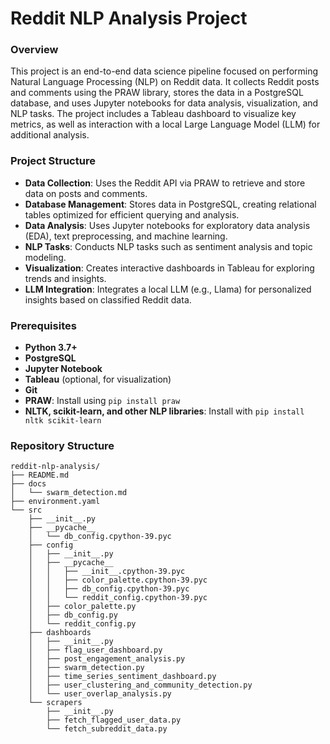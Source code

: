 # Reddit NLP Analysis Project

### Overview
This project is an end-to-end data science pipeline focused on performing Natural Language Processing (NLP) on Reddit data. It collects Reddit posts and comments using the PRAW library, stores the data in a PostgreSQL database, and uses Jupyter notebooks for data analysis, visualization, and NLP tasks. The project includes a Tableau dashboard to visualize key metrics, as well as interaction with a local Large Language Model (LLM) for additional analysis.

### Project Structure
- **Data Collection**: Uses the Reddit API via PRAW to retrieve and store data on posts and comments.
- **Database Management**: Stores data in PostgreSQL, creating relational tables optimized for efficient querying and analysis.
- **Data Analysis**: Uses Jupyter notebooks for exploratory data analysis (EDA), text preprocessing, and machine learning.
- **NLP Tasks**: Conducts NLP tasks such as sentiment analysis and topic modeling.
- **Visualization**: Creates interactive dashboards in Tableau for exploring trends and insights.
- **LLM Integration**: Integrates a local LLM (e.g., Llama) for personalized insights based on classified Reddit data.

### Prerequisites
- **Python 3.7+**
- **PostgreSQL**
- **Jupyter Notebook**
- **Tableau** (optional, for visualization)
- **Git**
- **PRAW**: Install using `pip install praw`
- **NLTK, scikit-learn, and other NLP libraries**: Install with `pip install nltk scikit-learn`

### Repository Structure
```plaintext
reddit-nlp-analysis/
├── README.md
├── docs
│   └── swarm_detection.md
├── environment.yaml
└── src
    ├── __init__.py
    ├── __pycache__
    │   └── db_config.cpython-39.pyc
    ├── config
    │   ├── __init__.py
    │   ├── __pycache__
    │   │   ├── __init__.cpython-39.pyc
    │   │   ├── color_palette.cpython-39.pyc
    │   │   ├── db_config.cpython-39.pyc
    │   │   └── reddit_config.cpython-39.pyc
    │   ├── color_palette.py
    │   ├── db_config.py
    │   └── reddit_config.py
    ├── dashboards
    │   ├── __init__.py
    │   ├── flag_user_dashboard.py
    │   ├── post_engagement_analysis.py
    │   ├── swarm_detection.py
    │   ├── time_series_sentiment_dashboard.py
    │   ├── user_clustering_and_community_detection.py
    │   └── user_overlap_analysis.py
    └── scrapers
        ├── __init__.py
        ├── fetch_flagged_user_data.py
        └── fetch_subreddit_data.py

